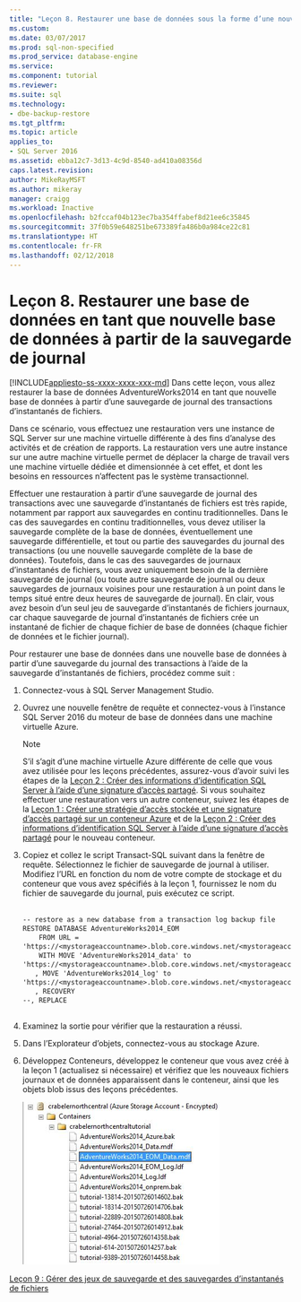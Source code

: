 ```yaml
---
title: "Leçon 8. Restaurer une base de données sous la forme d’une nouvelle base de données à partir de la sauvegarde de journal | Microsoft Docs"
ms.custom: 
ms.date: 03/07/2017
ms.prod: sql-non-specified
ms.prod_service: database-engine
ms.service: 
ms.component: tutorial
ms.reviewer: 
ms.suite: sql
ms.technology:
- dbe-backup-restore
ms.tgt_pltfrm: 
ms.topic: article
applies_to:
- SQL Server 2016
ms.assetid: ebba12c7-3d13-4c9d-8540-ad410a08356d
caps.latest.revision: 
author: MikeRayMSFT
ms.author: mikeray
manager: craigg
ms.workload: Inactive
ms.openlocfilehash: b2fccaf04b123ec7ba354ffabef8d21ee6c35845
ms.sourcegitcommit: 37f0b59e648251be673389fa486b0a984ce22c81
ms.translationtype: HT
ms.contentlocale: fr-FR
ms.lasthandoff: 02/12/2018
---
```

# <a name="lesson-8-restore-as-new-database-from-log-backup"></a>Leçon 8. Restaurer une base de données en tant que nouvelle base de données à partir de la sauvegarde de journal
[!INCLUDE[appliesto-ss-xxxx-xxxx-xxx-md](../includes/appliesto-ss-xxxx-xxxx-xxx-md.md)]
Dans cette leçon, vous allez restaurer la base de données AdventureWorks2014 en tant que nouvelle base de données à partir d’une sauvegarde de journal des transactions d’instantanés de fichiers.  
  
Dans ce scénario, vous effectuez une restauration vers une instance de SQL Server sur une machine virtuelle différente à des fins d’analyse des activités et de création de rapports. La restauration vers une autre instance sur une autre machine virtuelle permet de déplacer la charge de travail vers une machine virtuelle dédiée et dimensionnée à cet effet, et dont les besoins en ressources n’affectent pas le système transactionnel.  
  
Effectuer une restauration à partir d’une sauvegarde de journal des transactions avec une sauvegarde d’instantanés de fichiers est très rapide, notamment par rapport aux sauvegardes en continu traditionnelles. Dans le cas des sauvegardes en continu traditionnelles, vous devez utiliser la sauvegarde complète de la base de données, éventuellement une sauvegarde différentielle, et tout ou partie des sauvegardes du journal des transactions (ou une nouvelle sauvegarde complète de la base de données). Toutefois, dans le cas des sauvegardes de journaux d’instantanés de fichiers, vous avez uniquement besoin de la dernière sauvegarde de journal (ou toute autre sauvegarde de journal ou deux sauvegardes de journaux voisines pour une restauration à un point dans le temps situé entre deux heures de sauvegarde de journal). En clair, vous avez besoin d’un seul jeu de sauvegarde d’instantanés de fichiers journaux, car chaque sauvegarde de journal d’instantanés de fichiers crée un instantané de fichier de chaque fichier de base de données (chaque fichier de données et le fichier journal).  
  
Pour restaurer une base de données dans une nouvelle base de données à partir d’une sauvegarde du journal des transactions à l’aide de la sauvegarde d’instantanés de fichiers, procédez comme suit :  
  
1.  Connectez-vous à SQL Server Management Studio.  
  
2.  Ouvrez une nouvelle fenêtre de requête et connectez-vous à l’instance SQL Server 2016 du moteur de base de données dans une machine virtuelle Azure.  
  
    > [!NOTE]  
    > S’il s’agit d’une machine virtuelle Azure différente de celle que vous avez utilisée pour les leçons précédentes, assurez-vous d’avoir suivi les étapes de la [Leçon 2 : Créer des informations d’identification SQL Server à l’aide d’une signature d’accès partagé](../relational-databases/lesson-2-create-a-sql-server-credential-using-a-shared-access-signature.md). Si vous souhaitez effectuer une restauration vers un autre conteneur, suivez les étapes de la [Leçon 1 : Créer une stratégie d’accès stockée et une signature d’accès partagé sur un conteneur Azure](../relational-databases/lesson-1-create-stored-access-policy-and-shared-access-signature.md) et de la [Leçon 2 : Créer des informations d’identification SQL Server à l’aide d’une signature d’accès partagé](../relational-databases/lesson-2-create-a-sql-server-credential-using-a-shared-access-signature.md) pour le nouveau conteneur.  
  
3.  Copiez et collez le script Transact-SQL suivant dans la fenêtre de requête. Sélectionnez le fichier de sauvegarde de journal à utiliser. Modifiez l’URL en fonction du nom de votre compte de stockage et du conteneur que vous avez spécifiés à la leçon 1, fournissez le nom du fichier de sauvegarde du journal, puis exécutez ce script.  
  
    ```  
  
    -- restore as a new database from a transaction log backup file  
    RESTORE DATABASE AdventureWorks2014_EOM   
        FROM URL = 'https://<mystorageaccountname>.blob.core.windows.net/<mystorageaccountcontainername>/<logbackupfile.bak'    
        WITH MOVE 'AdventureWorks2014_data' to 'https://<mystorageaccountname>.blob.core.windows.net/<mystorageaccountcontainername>/AdventureWorks2014_EOM_Data.mdf'  
       , MOVE 'AdventureWorks2014_log' to 'https://<mystorageaccountname>.blob.core.windows.net/<mystorageaccountcontainername>/AdventureWorks2014_EOM_Log.ldf'  
       , RECOVERY  
    --, REPLACE  
  
    ```  
  
4.  Examinez la sortie pour vérifier que la restauration a réussi.  
  
5.  Dans l’Explorateur d’objets, connectez-vous au stockage Azure.  
  
6.  Développez Conteneurs, développez le conteneur que vous avez créé à la leçon 1 (actualisez si nécessaire) et vérifiez que les nouveaux fichiers journaux et de données apparaissent dans le conteneur, ainsi que les objets blob issus des leçons précédentes.  
  
    ![Conteneur Azure affichant les données et les fichiers journaux de la nouvelle base de données](../relational-databases/media/e9705083-86bc-4309-a0bf-92c15f174c0a.JPG "Conteneur Azure affichant les fichiers de données et les fichiers journaux de la nouvelle base de données")  
  
[Leçon 9 : Gérer des jeux de sauvegarde et des sauvegardes d’instantanés de fichiers](../relational-databases/lesson-9-manage-backup-sets-and-file-snapshot-backups.md)  
  
  
  
